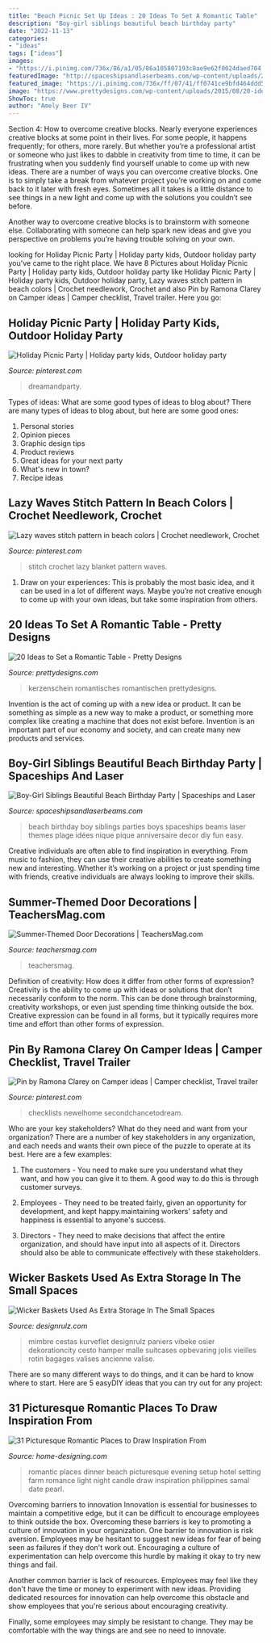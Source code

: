 ```yaml
---
title: "Beach Picnic Set Up Ideas : 20 Ideas To Set A Romantic Table"
description: "Boy-girl siblings beautiful beach birthday party"
date: "2022-11-13"
categories:
- "ideas"
tags: ["ideas"]
images:
- "https://i.pinimg.com/736x/86/a1/05/86a105807193c8ae9e62f0024daed704.jpg"
featuredImage: "http://spaceshipsandlaserbeams.com/wp-content/uploads/2015/09/boys-beach-birthday-party-ideas.jpg"
featured_image: "https://i.pinimg.com/736x/ff/07/41/ff0741ce9bfd464ddd5b17239367a9d3.jpg"
image: "https://www.prettydesigns.com/wp-content/uploads/2015/08/20-ideas-to-set-a-romantic-table15.jpg"
ShowToc: true
author: "Amely Beer IV"
---
```



Section 4: How to overcome creative blocks.
Nearly everyone experiences creative blocks at some point in their lives. For some people, it happens frequently; for others, more rarely. But whether you’re a professional artist or someone who just likes to dabble in creativity from time to time, it can be frustrating when you suddenly find yourself unable to come up with new ideas.
There are a number of ways you can overcome creative blocks. One is to simply take a break from whatever project you’re working on and come back to it later with fresh eyes. Sometimes all it takes is a little distance to see things in a new light and come up with the solutions you couldn’t see before.

Another way to overcome creative blocks is to brainstorm with someone else. Collaborating with someone can help spark new ideas and give you perspective on problems you’re having trouble solving on your own.

	

		
looking for Holiday Picnic Party | Holiday party kids, Outdoor holiday party you've came to the right place. We have 8 Pictures about Holiday Picnic Party | Holiday party kids, Outdoor holiday party like Holiday Picnic Party | Holiday party kids, Outdoor holiday party, Lazy waves stitch pattern in beach colors | Crochet needlework, Crochet and also Pin by Ramona Clarey on Camper ideas | Camper checklist, Travel trailer. Here you go:
		
    
## Holiday Picnic Party | Holiday Party Kids, Outdoor Holiday Party

<img loading=lazy src="https://i.pinimg.com/736x/86/a1/05/86a105807193c8ae9e62f0024daed704.jpg" onerror="this.onerror=null;this.src='https://tse4.mm.bing.net/th?id=OIP.wToAfJoYS8YfNC1QmhQubgHaLH&amp;pid=15.1';" alt="Holiday Picnic Party | Holiday party kids, Outdoor holiday party">

_Source: pinterest.com_

>dreamandparty. 

	

Types of ideas: What are some good types of ideas to blog about?
There are many types of ideas to blog about, but here are some good ones:
1. Personal stories 
2. Opinion pieces 
3. Graphic design tips 
4. Product reviews 
5. Great ideas for your next party 
6. What's new in town? 
7. Recipe ideas 

    
## Lazy Waves Stitch Pattern In Beach Colors | Crochet Needlework, Crochet

<img loading=lazy src="https://i.pinimg.com/736x/da/cc/22/dacc2277d52144e5a91ef64c98d852b2.jpg" onerror="this.onerror=null;this.src='https://tse4.mm.bing.net/th?id=OIP.OJCvF9Rr9BHkLqdWeIARAQHaJ3&amp;pid=15.1';" alt="Lazy waves stitch pattern in beach colors | Crochet needlework, Crochet">

_Source: pinterest.com_

>stitch crochet lazy blanket pattern waves. 

	

1. Draw on your experiences: This is probably the most basic idea, and it can be used in a lot of different ways. Maybe you’re not creative enough to come up with your own ideas, but take some inspiration from others.

    
## 20 Ideas To Set A Romantic Table - Pretty Designs

<img loading=lazy src="https://www.prettydesigns.com/wp-content/uploads/2015/08/20-ideas-to-set-a-romantic-table15.jpg" onerror="this.onerror=null;this.src='https://tse2.mm.bing.net/th?id=OIP.jdcUf6fuDYC5kJvS797ZcwHaLH&amp;pid=15.1';" alt="20 Ideas to Set a Romantic Table - Pretty Designs">

_Source: prettydesigns.com_

>kerzenschein romantisches romantischen prettydesigns. 

	

Invention is the act of coming up with a new idea or product. It can be something as simple as a new way to make a product, or something more complex like creating a machine that does not exist before. Invention is an important part of our economy and society, and can create many new products and services.

    
## Boy-Girl Siblings Beautiful Beach Birthday Party | Spaceships And Laser

<img loading=lazy src="http://spaceshipsandlaserbeams.com/wp-content/uploads/2015/09/boys-beach-birthday-party-ideas.jpg" onerror="this.onerror=null;this.src='https://tse4.mm.bing.net/th?id=OIP.T-kTA8B4GrtATQhnqgSmawHaLH&amp;pid=15.1';" alt="Boy-Girl Siblings Beautiful Beach Birthday Party | Spaceships and Laser">

_Source: spaceshipsandlaserbeams.com_

>beach birthday boy siblings parties boys spaceships beams laser themes plage idées nique pique anniversaire decor diy fun easy. 

	

Creative individuals are often able to find inspiration in everything. From music to fashion, they can use their creative abilities to create something new and interesting. Whether it’s working on a project or just spending time with friends, creative individuals are always looking to improve their skills.

    
## Summer-Themed Door Decorations | TeachersMag.com

<img loading=lazy src="http://teachersmag.com/wp-content/uploads/2020/06/flip-flops.jpg" onerror="this.onerror=null;this.src='https://tse1.mm.bing.net/th?id=OIP.u6x37Dv3Z5ACx04XCbwUwAHaJ4&amp;pid=15.1';" alt="Summer-Themed Door Decorations | TeachersMag.com">

_Source: teachersmag.com_

>teachersmag. 

	

Definition of creativity: How does it differ from other forms of expression?
Creativity is the ability to come up with ideas or solutions that don’t necessarily conform to the norm. This can be done through brainstorming, creativity workshops, or even just spending time thinking outside the box. Creative expression can be found in all forms, but it typically requires more time and effort than other forms of expression.

    
## Pin By Ramona Clarey On Camper Ideas | Camper Checklist, Travel Trailer

<img loading=lazy src="https://i.pinimg.com/736x/ff/07/41/ff0741ce9bfd464ddd5b17239367a9d3.jpg" onerror="this.onerror=null;this.src='https://tse3.mm.bing.net/th?id=OIP.iygCRryjSGSWpb5SXlqa4QHaKi&amp;pid=15.1';" alt="Pin by Ramona Clarey on Camper ideas | Camper checklist, Travel trailer">

_Source: pinterest.com_

>checklists newelhome secondchancetodream. 

	

Who are your key stakeholders? What do they need and want from your organization?
There are a number of key stakeholders in any organization, and each needs and wants their own piece of the puzzle to operate at its best. Here are a few examples:
1. The customers - You need to make sure you understand what they want, and how you can give it to them. A good way to do this is through customer surveys.

2. Employees - They need to be treated fairly, given an opportunity for development, and kept happy.maintaining workers' safety and happiness is essential to anyone's success.

3. Directors - They need to make decisions that affect the entire organization, and should have input into all aspects of it. Directors should also be able to communicate effectively with these stakeholders.

    
## Wicker Baskets Used As Extra Storage In The Small Spaces

<img loading=lazy src="https://cdn.designrulz.com/wp-content/uploads/2017/06/wicker-baskets-6.jpg" onerror="this.onerror=null;this.src='https://tse4.mm.bing.net/th?id=OIP.Wr5a5XK31i9LfXigrxYhUAHaLH&amp;pid=15.1';" alt="Wicker Baskets Used As Extra Storage In The Small Spaces">

_Source: designrulz.com_

>mimbre cestas kurveflet designrulz paniers vibeke osier dekorationcity cesto hamper malle suitcases opbevaring jolis vieilles rotin bagages valises ancienne valise. 

	

There are so many different ways to do things, and it can be hard to know where to start. Here are 5 easyDIY ideas that you can try out for any project: 

    
## 31 Picturesque Romantic Places To Draw Inspiration From

<img loading=lazy src="http://cdn.home-designing.com/wp-content/uploads/2013/03/Pearl-Farm-Hotel-beach-dinner-set-up-evening.jpg" onerror="this.onerror=null;this.src='https://tse4.mm.bing.net/th?id=OIP.E7x6yyqs0kPdgPstzWJflAHaLB&amp;pid=15.1';" alt="31 Picturesque Romantic Places to Draw Inspiration From">

_Source: home-designing.com_

>romantic places dinner beach picturesque evening setup hotel setting farm romance light night candle draw inspiration philippines samal date pearl. 

	

Overcoming barriers to innovation
Innovation is essential for businesses to maintain a competitive edge, but it can be difficult to encourage employees to think outside the box. Overcoming these barriers is key to promoting a culture of innovation in your organization.
One barrier to innovation is risk aversion. Employees may be hesitant to suggest new ideas for fear of being seen as failures if they don't work out. Encouraging a culture of experimentation can help overcome this hurdle by making it okay to try new things and fail.

Another common barrier is lack of resources. Employees may feel like they don't have the time or money to experiment with new ideas. Providing dedicated resources for innovation can help overcome this obstacle and show employees that you're serious about encouraging creativity.

Finally, some employees may simply be resistant to change. They may be comfortable with the way things are and see no need to innovate.

